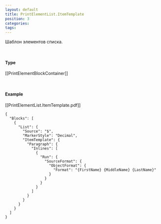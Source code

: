 ```yaml
---
layout: default
title: PrintElementList.ItemTemplate
position: 3
categories: 
tags: 
---
```


Шаблон элементов списка.

   

#### Type

[[PrintElementBlockContainer]]  


   

#### Example

[[PrintElementList.ItemTemplate.pdf]]  


```
{
  "Blocks": [
    {
      "List": {
        "Source": "$",
        "MarkerStyle": "Decimal",
        "ItemTemplate": {
          "Paragraph": {
            "Inlines": [
              {
                "Run": {
                  "SourceFormat": {
                    "ObjectFormat": {
                      "Format": "{FirstName} {MiddleName} {LastName}"
                    }
                  }
                }
              }
            ]
          }
        }
      }
    }
  ]
}
```

  


  


